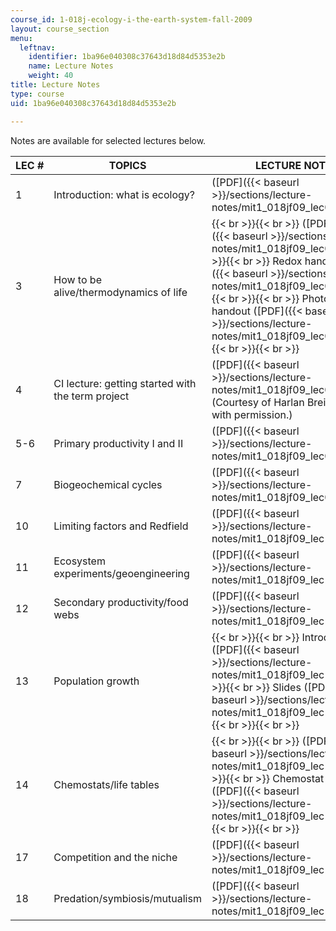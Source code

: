 ```yaml
---
course_id: 1-018j-ecology-i-the-earth-system-fall-2009
layout: course_section
menu:
  leftnav:
    identifier: 1ba96e040308c37643d18d84d5353e2b
    name: Lecture Notes
    weight: 40
title: Lecture Notes
type: course
uid: 1ba96e040308c37643d18d84d5353e2b

---
```


Notes are available for selected lectures below.

| LEC # | TOPICS | LECTURE NOTES |
| --- | --- | --- |
| 1 | Introduction: what is ecology? | ([PDF]({{< baseurl >}}/sections/lecture-notes/mit1_018jf09_lec01)) |
| 3 | How to be alive/thermodynamics of life |  {{< br >}}{{< br >}} ([PDF - 1.3MB]({{< baseurl >}}/sections/lecture-notes/mit1_018jf09_lec03)) {{< br >}}{{< br >}} Redox handout ([PDF]({{< baseurl >}}/sections/lecture-notes/mit1_018jf09_lec03_redox)) {{< br >}}{{< br >}} Photosynthesis handout ([PDF]({{< baseurl >}}/sections/lecture-notes/mit1_018jf09_lec03_photo)) {{< br >}}{{< br >}}  |
| 4 | CI lecture: getting started with the term project | ([PDF]({{< baseurl >}}/sections/lecture-notes/mit1_018jf09_lec04)) (Courtesy of Harlan Breindel. Used with permission.) |
| 5-6 | Primary productivity I and II | ([PDF]({{< baseurl >}}/sections/lecture-notes/mit1_018jf09_lec05)) |
| 7 | Biogeochemical cycles | ([PDF]({{< baseurl >}}/sections/lecture-notes/mit1_018jf09_lec07)) |
| 10 | Limiting factors and Redfield | ([PDF]({{< baseurl >}}/sections/lecture-notes/mit1_018jf09_lec10)) |
| 11 | Ecosystem experiments/geoengineering | ([PDF]({{< baseurl >}}/sections/lecture-notes/mit1_018jf09_lec11)) |
| 12 | Secondary productivity/food webs | ([PDF]({{< baseurl >}}/sections/lecture-notes/mit1_018jf09_lec12)) |
| 13 | Population growth |  {{< br >}}{{< br >}} Introduction ([PDF]({{< baseurl >}}/sections/lecture-notes/mit1_018jf09_lec13)) {{< br >}}{{< br >}} Slides ([PDF]({{< baseurl >}}/sections/lecture-notes/mit1_018jf09_lec13_slides)) {{< br >}}{{< br >}}  |
| 14 | Chemostats/life tables |  {{< br >}}{{< br >}} ([PDF]({{< baseurl >}}/sections/lecture-notes/mit1_018jf09_lec14)) {{< br >}}{{< br >}} Chemostat handout ([PDF]({{< baseurl >}}/sections/lecture-notes/mit1_018jf09_lec14_chemo)) {{< br >}}{{< br >}}  |
| 17 | Competition and the niche | ([PDF]({{< baseurl >}}/sections/lecture-notes/mit1_018jf09_lec17)) |
| 18 | Predation/symbiosis/mutualism | ([PDF]({{< baseurl >}}/sections/lecture-notes/mit1_018jf09_lec18))